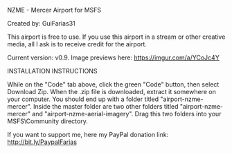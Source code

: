 NZME - Mercer
Airport for MSFS

Created by: GuiFarias31

This airport is free to use. If you use this airport in a stream or other creative media, all I ask is to receive credit for the airport.

Current version: v0.9. Image previews here: https://imgur.com/a/YCoJc4Y

INSTALLATION INSTRUCTIONS

While on the "Code" tab above, click the green "Code" button, then select Download Zip.
When the .zip file is downloaded, extract it somewhere on your computer. You should end up with a folder titled "airport-nzme-mercer".
Inside the master folder are two other folders titled "airport-nzme-mercer" and "airport-nzme-aerial-imagery". Drag this two folders into your MSFS\Community directory.

If you want to support me, here my PayPal donation link: http://bit.ly/PaypalFarias

